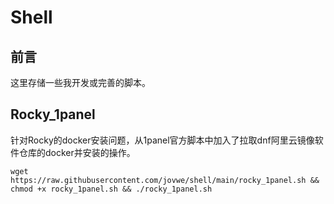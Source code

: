 # Shell
## 前言

这里存储一些我开发或完善的脚本。

## Rocky_1panel

针对Rocky的docker安装问题，从1panel官方脚本中加入了拉取dnf阿里云镜像软件仓库的docker并安装的操作。

```
wget https://raw.githubusercontent.com/jovwe/shell/main/rocky_1panel.sh && chmod +x rocky_1panel.sh && ./rocky_1panel.sh
```

